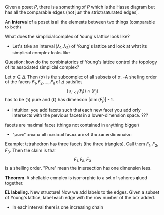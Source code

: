 Given a poset $P$, there is a something of $P$ which is the Hasse diagram but has all the comparable edges (not just the strict/saturated edges).

An **interval** of a poset is all the elements between two things (comparable to both)

What does the simplicial complex of Young's lattice look like?
- Let's take an interval $(\lambda_1, \lambda_2)$ of Young's lattice and look at what its simplicial complex looks like.

Question: how do the combinatorics of Young's lattice control the topology of its associated simplicial complex?

Let $\sigma \in \Delta$. Then $\langle \sigma \rangle$ is the subcomplex of all subsets of $\sigma$.
-A shelling order of the facets $F_1, F_2, \dots, F_n$ of $\Delta$ satisfies
$$\left(\cup_{i<j} \langle F_i \rangle\right) \cap \langle F_j \rangle$$
has to be (a) pure and (b) has dimension $|\dim(F_j)| - 1$.
- intuition: you add facets such that each new facet you add only intersects with the previous facets in a lower-dimension space.  ???

facets are maximal faces (things not contained in anything bigger)
- "pure" means all maximal faces are of the same dimension

Example: tetrahedron has three facets (the three triangles). Call them $F_1, F_2, F_3$. Then the claim is that
$$F_1, F_2, F_3$$
is a shelling order. "Pure" mean the intersection has one dimension less.

**Theorem.** A shellable complex is isomorphic to a set of spheres glued together.

**EL labeling.** New structure! Now we add labels to the edges. Given a subset of Young's lattice, label each edge with the row number of the box added.
- In each interval there is one increasing chain
